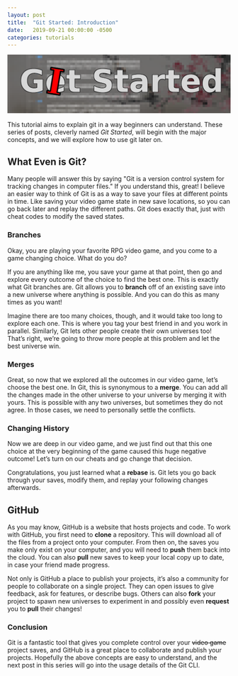 ```yaml
---
layout: post
title:  "Git Started: Introduction"
date:   2019-09-21 00:00:00 -0500
categories: tutorials
---
```

![git-started](/assets/git-started.png)

This tutorial aims to explain git in a way beginners can understand. These
series of posts, cleverly named *Git Started*, will begin with the major
concepts, and we will explore how to use git later on.

## What Even is Git?
Many people will answer this by saying "Git is a version control
system for tracking changes in computer files." If you understand
this, great! I believe an easier way to think of Git is as a way to
save your files at different points in time. Like saving your video
game state in new save locations, so you can go back later and replay
the different paths. Git does exactly that, just with cheat codes to
modify the saved states.

### Branches
Okay, you are playing your favorite RPG video game, and you come to a
game changing choice. What do you do?

If you are anything like me, you save your game at that point, then
go and explore every outcome of the choice to find the best one. This
is exactly what Git branches are. Git allows you to **branch** off of an
existing save into a new universe where anything is possible. And you
can do this as many times as you want!

Imagine there are too many choices, though, and it would take too long
to explore each one. This is where you tag your best friend in and you
work in parallel. Similarly, Git lets other people create their own
universes too! That’s right, we’re going to throw more people at
this problem and let the best universe win.

### Merges
Great, so now that we explored all the outcomes in our video game, let’s
choose the best one. In Git, this is synonymous to a **merge**. You can add
all the changes made in the other universe to your universe by merging it
with yours. This is possible with any two universes, but sometimes they
do not agree. In those cases, we need to personally settle the conflicts.

### Changing History
Now we are deep in our video game, and we just find out that this one
choice at the very beginning of the game caused this huge negative
outcome! Let’s turn on our cheats and go change that decision.

Congratulations, you just learned what a **rebase** is. Git lets you go
back through your saves, modify them, and replay your following changes
afterwards.

## GitHub
As you may know, GitHub is a website that hosts projects and code. To work
with GitHub, you first need to **clone** a repository. This will download
all of the files from a project onto your computer. From then on, the
saves you make only exist on your computer, and you will need to **push**
them back into the cloud. You can also **pull** new saves to keep your local
copy up to date, in case your friend made progress.

Not only is GitHub a place to publish your projects, it’s also a
community for people to collaborate on a single project. They can open
issues to give feedback, ask for features, or describe bugs. Others
can also **fork** your project to spawn new universes to experiment in and
possibly even **request** you to **pull** their changes!

### Conclusion
Git is a fantastic tool that gives you complete control over your
<del>video game</del> project saves, and GitHub is a great place to collaborate and
publish your projects. Hopefully the above concepts are easy to understand,
and the next post in this series will go into the usage details of the
Git CLI.
